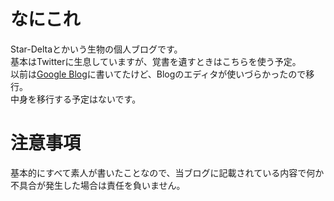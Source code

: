 # なにこれ
Star-Deltaとかいう生物の個人ブログです。  
基本はTwitterに生息していますが、覚書を遺すときはこちらを使う予定。  
以前は[Google Blog](https://star-deltablog.blogspot.com/)に書いてたけど、Blogのエディタが使いづらかったので移行。  
中身を移行する予定はないです。

# 注意事項
基本的にすべて素人が書いたことなので、当ブログに記載されている内容で何か不具合が発生した場合は責任を負いません。
